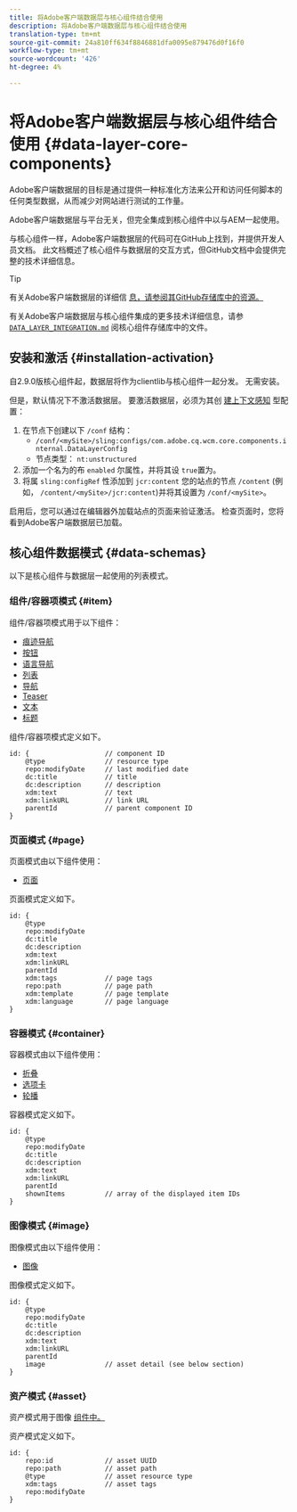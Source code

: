 ```yaml
---
title: 将Adobe客户端数据层与核心组件结合使用
description: 将Adobe客户端数据层与核心组件结合使用
translation-type: tm+mt
source-git-commit: 24a810ff634f8846881dfa0095e879476d0f16f0
workflow-type: tm+mt
source-wordcount: '426'
ht-degree: 4%

---
```



# 将Adobe客户端数据层与核心组件结合使用 {#data-layer-core-components}

Adobe客户端数据层的目标是通过提供一种标准化方法来公开和访问任何脚本的任何类型数据，从而减少对网站进行测试的工作量。

Adobe客户端数据层与平台无关，但完全集成到核心组件中以与AEM一起使用。

与核心组件一样，Adobe客户端数据层的代码可在GitHub上找到，并提供开发人员文档。 此文档概述了核心组件与数据层的交互方式，但GitHub文档中会提供完整的技术详细信息。

>[!TIP]
>
>有关Adobe客户端数据层的详细信 [息，请参阅其GitHub存储库中的资源。](https://github.com/adobe/adobe-client-data-layer)
>
>有关Adobe客户端数据层与核心组件集成的更多技术详细信息，请参 [`DATA_LAYER_INTEGRATION.md`](https://github.com/adobe/aem-core-wcm-components/blob/master/DATA_LAYER_INTEGRATION.md) 阅核心组件存储库中的文件。

## 安装和激活 {#installation-activation}

自2.9.0版核心组件起，数据层将作为clientlib与核心组件一起分发。 无需安装。

但是，默认情况下不激活数据层。 要激活数据层，必须为其创 [建上下文感知](/help/developing/context-aware-configs.md) 型配置：

1. 在节点下创建以下 `/conf` 结构：
   * `/conf/<mySite>/sling:configs/com.adobe.cq.wcm.core.components.internal.DataLayerConfig`
   * 节点类型： `nt:unstructured`
1. 添加一个名为的布 `enabled` 尔属性，并将其设 `true`置为。
1. 将属 `sling:configRef` 性添加到 `jcr:content` 您的站点的节点 `/content` (例如， `/content/<mySite>/jcr:content`)并将其设置为 `/conf/<mySite>`。

启用后，您可以通过在编辑器外加载站点的页面来验证激活。 检查页面时，您将看到Adobe客户端数据层已加载。

## 核心组件数据模式 {#data-schemas}

以下是核心组件与数据层一起使用的列表模式。

### 组件/容器项模式 {#item}

组件/容器项模式用于以下组件：

* [痕迹导航](/help/components/breadcrumb.md)
* [按钮](/help/components/button.md)
* [语言导航](/help/components/language-navigation.md)
* [列表](/help/components/list.md)
* [导航](/help/components/navigation.md)
* [Teaser](/help/components/teaser.md)
* [文本](/help/components/text.md)
* [标题](/help/components/title.md)

组件/容器项模式定义如下。

```
id: {                   // component ID
    @type               // resource type
    repo:modifyDate     // last modified date
    dc:title            // title
    dc:description      // description
    xdm:text            // text
    xdm:linkURL         // link URL
    parentId            // parent component ID
}
```


### 页面模式 {#page}

页面模式由以下组件使用：

* [页面](/help/components/page.md)

页面模式定义如下。

```
id: {
    @type
    repo:modifyDate
    dc:title
    dc:description
    xdm:text
    xdm:linkURL
    parentId
    xdm:tags            // page tags
    repo:path           // page path
    xdm:template        // page template
    xdm:language        // page language
}
```

### 容器模式 {#container}

容器模式由以下组件使用：

* [折叠](/help/components/accordion.md)
* [选项卡](/help/components/tabs.md)
* [轮播](/help/components/carousel.md)

容器模式定义如下。

```
id: {
    @type
    repo:modifyDate
    dc:title
    dc:description
    xdm:text
    xdm:linkURL
    parentId
    shownItems          // array of the displayed item IDs
}
```

### 图像模式 {#image}

图像模式由以下组件使用：

* [图像](/help/components/image.md)

图像模式定义如下。

```
id: {
    @type
    repo:modifyDate
    dc:title
    dc:description
    xdm:text
    xdm:linkURL
    parentId
    image               // asset detail (see below section)
}
```

### 资产模式 {#asset}

资产模式用于图像 [组件中。](/help/components/image.md)

资产模式定义如下。

```
id: {
    repo:id             // asset UUID
    repo:path           // asset path
    @type               // asset resource type
    xdm:tags            // asset tags
    repo:modifyDate
}
```

